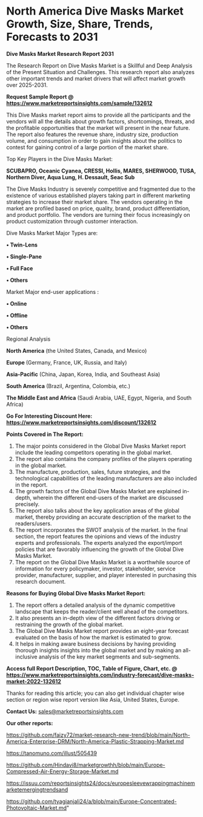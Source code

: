 # North America Dive Masks Market Growth, Size, Share, Trends, Forecasts to 2031

<strong>Dive Masks Market Research Report 2031</strong>

The Research Report on Dive Masks Market is a Skillful and Deep Analysis of the Present Situation and Challenges. This research report also analyzes other important trends and market drivers that will affect market growth over 2025-2031.

<strong>Request Sample Report @ <a href=https://www.marketreportsinsights.com/sample/132612>https://www.marketreportsinsights.com/sample/132612</a></strong>

This Dive Masks market report aims to provide all the participants and the vendors will all the details about growth factors, shortcomings, threats, and the profitable opportunities that the market will present in the near future. The report also features the revenue share, industry size, production volume, and consumption in order to gain insights about the politics to contest for gaining control of a large portion of the market share.

Top Key Players in the Dive Masks Market:

<strong>SCUBAPRO, Oceanic Cyanea, CRESSI, Hollis, MARES, SHERWOOD, TUSA, Northern Diver, Aqua Lung, H. Dessault, Seac Sub</strong>

The Dive Masks Industry is severely competitive and fragmented due to the existence of various established players taking part in different marketing strategies to increase their market share. The vendors operating in the market are profiled based on price, quality, brand, product differentiation, and product portfolio. The vendors are turning their focus increasingly on product customization through customer interaction.

Dive Masks Market Major Types are:

<strong>• Twin-Lens

• Single-Pane

• Full Face

• Others</strong>

Market Major end-user applications :

<strong>• Online

• Offline

• Others</strong>

Regional Analysis

</u><strong><b>North America</b></strong> (the United States, Canada, and Mexico)

<strong><b>Europe </b></strong>(Germany, France, UK, Russia, and Italy)

<strong><b>Asia-Pacific</b></strong> (China, Japan, Korea, India, and Southeast Asia)

<strong><b>South America</b></strong> (Brazil, Argentina, Colombia, etc.)

<strong><b>The Middle East and Africa</b></strong> (Saudi Arabia, UAE, Egypt, Nigeria, and South Africa)

<strong>Go For Interesting Discount Here: <a href=https://www.marketreportsinsights.com/discount/132612>https://www.marketreportsinsights.com/discount/132612</a></strong>

<strong>Points Covered in The Report:</strong>
<ol>
  <li>The major points considered in the Global Dive Masks Market report include the leading competitors operating in the global market.</li>
  <li>The report also contains the company profiles of the players operating in the global market.</li>
  <li>The manufacture, production, sales, future strategies, and the technological capabilities of the leading manufacturers are also included in the report.</li>
  <li>The growth factors of the Global Dive Masks Market are explained in-depth, wherein the different end-users of the market are discussed precisely.</li>
  <li>The report also talks about the key application areas of the global market, thereby providing an accurate description of the market to the readers/users.</li>
  <li>The report incorporates the SWOT analysis of the market. In the final section, the report features the opinions and views of the industry experts and professionals. The experts analyzed the export/import policies that are favorably influencing the growth of the Global Dive Masks Market.</li>
  <li>The report on the Global Dive Masks Market is a worthwhile source of information for every policymaker, investor, stakeholder, service provider, manufacturer, supplier, and player interested in purchasing this research document.</li>
</ol>
<strong>Reasons for Buying Global Dive Masks Market Report:</strong>

<ol>
  <li>The report offers a detailed analysis of the dynamic competitive landscape that keeps the reader/client well ahead of the competitors.</li>
  <li>It also presents an in-depth view of the different factors driving or restraining the growth of the global market.</li>
  <li>The Global Dive Masks Market report provides an eight-year forecast evaluated on the basis of how the market is estimated to grow.</li>
  <li>It helps in making aware business decisions by having providing thorough insights insights into the global market and by making an all-inclusive analysis of the key market segments and sub-segments.</li>
</ol>
<strong>Access full Report Description, TOC, Table of Figure, Chart, etc. @ <a href=https://www.marketreportsinsights.com/industry-forecast/dive-masks-market-2022-132612>https://www.marketreportsinsights.com/industry-forecast/dive-masks-market-2022-132612</a></strong>


Thanks for reading this article; you can also get individual chapter wise section or region wise report version like Asia, United States, Europe.

<strong>Contact Us:</strong>
sales@marketreportsinsights.com

<strong>Our other reports:</strong>

<a href=https://github.com/faizy72/market-research-new-trend/blob/main/North-America-Enterprise-DRM/North-America-Plastic-Strapping-Market.md>https://github.com/faizy72/market-research-new-trend/blob/main/North-America-Enterprise-DRM/North-America-Plastic-Strapping-Market.md</a>

<a href=https://tanomuno.com/illust/505439>https://tanomuno.com/illust/505439</a>

<a href=https://github.com/Hindavi8/marketgrowthh/blob/main/Europe-Compressed-Air-Energy-Storage-Market.md>https://github.com/Hindavi8/marketgrowthh/blob/main/Europe-Compressed-Air-Energy-Storage-Market.md</a>

<a href=https://issuu.com/reportsinsights24/docs/europesleevewrappingmachinemarketemergingtrendsand>https://issuu.com/reportsinsights24/docs/europesleevewrappingmachinemarketemergingtrendsand</a>

<a href=https://github.com/tyagianjali24/a/blob/main/Europe-Concentrated-Photovoltaic-Market.md>https://github.com/tyagianjali24/a/blob/main/Europe-Concentrated-Photovoltaic-Market.md</a>"
